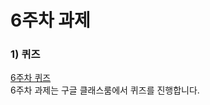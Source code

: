 # 6주차 과제

### 1) 퀴즈
<a href="https://docs.google.com/forms/d/1sCsZgxOddXrKKP0hNmBFunRxglkUlAr1HrcSor8RIUQ/edit">
6주차 퀴즈</a><br>
6주차 과제는 구글 클래스룸에서 퀴즈를 진행합니다.
